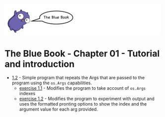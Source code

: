 
![](/assets/bluebookrepologo.png)

# The Blue Book - Chapter 01 - Tutorial and introduction

- [1.2](/src/ch01-tutorial/102-command-line-args) - Simple program that repeats the Args that are passed to the program using the `os.Args` capabilities.
    - [exercise 1.1](/src/ch01-tutorial/012-x01) - Modifies the program to take account of `os.Args` indexes
    - [exercise 1.2](/src/ch01-tutorial/012-x02) - Modifies the program to experiment with output and uses the formatted pronting options to show the index and the argument value for each arg provided.